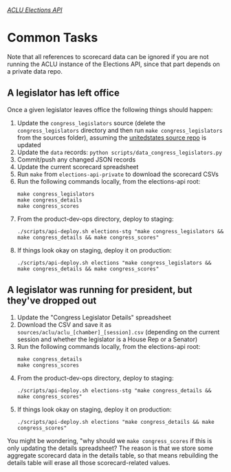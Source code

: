 [*ACLU Elections API*](https://github.com/aclu-national/elections-api)

# Common Tasks

Note that all references to scorecard data can be ignored if you are not running the ACLU instance of the Elections API, since that part depends on a private data repo.

## A legislator has left office

Once a given legislator leaves office the following things should happen:

1. Update the `congress_legislators` source (delete the `congress_legislators` directory and then run `make congress_legislators` from the sources folder), assuming the [unitedstates source repo](https://github.com/unitedstates/congress-legislators) is updated
2. Update the `data` records: `python scripts/data_congress_legislators.py`
3. Commit/push any changed JSON records
4. Update the current scorecard spreadsheet
5. Run `make` from `elections-api-private` to download the scorecard CSVs
6. Run the following commands locally, from the elections-api root:  
    ```
    make congress_legislators
    make congress_details
    make congress_scores
    ```
7. From the product-dev-ops directory, deploy to staging:
    ```
    ./scripts/api-deploy.sh elections-stg "make congress_legislators && make congress_details && make congress_scores"
    ```
8. If things look okay on staging, deploy it on production:
    ```
    ./scripts/api-deploy.sh elections "make congress_legislators && make congress_details && make congress_scores"
    ```

## A legislator was running for president, but they've dropped out

1. Update the "Congress Legislator Details" spreadsheet
2. Download the CSV and save it as `sources/aclu/aclu_[chamber]_[session].csv` (depending on the current session and whether the legislator is a House Rep or a Senator)
3. Run the following commands locally, from the elections-api root:  
    ```
    make congress_details
    make congress_scores
    ```
4. From the product-dev-ops directory, deploy to staging:
    ```
    ./scripts/api-deploy.sh elections-stg "make congress_details && make congress_scores"
    ```
5. If things look okay on staging, deploy it on production:
    ```
    ./scripts/api-deploy.sh elections "make congress_details && make congress_scores"
    ```

You might be wondering, "why should we `make congress_scores` if this is only updating the details spreadsheet? The reason is that we store some aggregate scorecard data in the details table, so that means rebuilding the details table will erase all those scorecard-related values.
